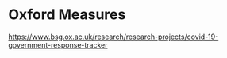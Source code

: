 
# Oxford Measures

https://www.bsg.ox.ac.uk/research/research-projects/covid-19-government-response-tracker
